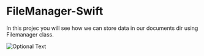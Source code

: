 # FileManager-Swift
In this projec you will see how we can store data in our documents dir using Filemanager class.

![Optional Text](../master/FileManager.gif)
